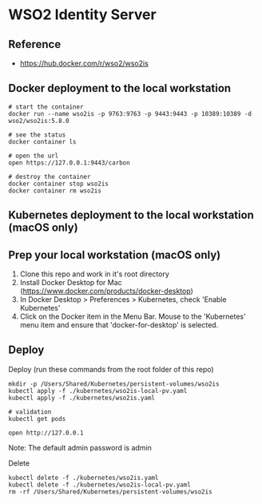 # WSO2 Identity Server

## Reference
- https://hub.docker.com/r/wso2/wso2is


## Docker deployment to the local workstation

~~~
# start the container
docker run --name wso2is -p 9763:9763 -p 9443:9443 -p 10389:10389 -d wso2/wso2is:5.8.0

# see the status
docker container ls

# open the url
open https://127.0.0.1:9443/carbon

# destroy the container
docker container stop wso2is
docker container rm wso2is
~~~


## Kubernetes deployment to the local workstation (macOS only)

## Prep your local workstation (macOS only)
1. Clone this repo and work in it's root directory
1. Install Docker Desktop for Mac (https://www.docker.com/products/docker-desktop)
1. In Docker Desktop > Preferences > Kubernetes, check 'Enable Kubernetes'
1. Click on the Docker item in the Menu Bar. Mouse to the 'Kubernetes' menu item and ensure that 'docker-for-desktop' is selected.


## Deploy

Deploy (run these commands from the root folder of this repo)
~~~
mkdir -p /Users/Shared/Kubernetes/persistent-volumes/wso2is
kubectl apply -f ./kubernetes/wso2is-local-pv.yaml
kubectl apply -f ./kubernetes/wso2is.yaml

# validation
kubectl get pods

open http://127.0.0.1
~~~

Note: The default admin password is admin

Delete
~~~
kubectl delete -f ./kubernetes/wso2is.yaml
kubectl delete -f ./kubernetes/wso2is-local-pv.yaml
rm -rf /Users/Shared/Kubernetes/persistent-volumes/wso2is
~~~
